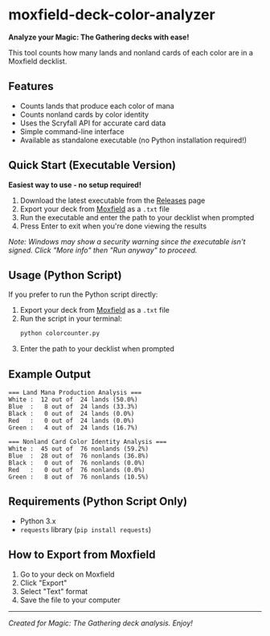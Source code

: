 # moxfield-deck-color-analyzer

**Analyze your Magic: The Gathering decks with ease!**

This tool counts how many lands and nonland cards of each color are in a Moxfield decklist.

## Features

- Counts lands that produce each color of mana
- Counts nonland cards by color identity
- Uses the Scryfall API for accurate card data
- Simple command-line interface
- Available as standalone executable (no Python installation required!)

## Quick Start (Executable Version)

**Easiest way to use - no setup required!**

1. Download the latest executable from the [Releases](../../releases) page
2. Export your deck from [Moxfield](https://moxfield.com) as a `.txt` file
3. Run the executable and enter the path to your decklist when prompted
4. Press Enter to exit when you're done viewing the results

*Note: Windows may show a security warning since the executable isn't signed. Click "More info" then "Run anyway" to proceed.*

## Usage (Python Script)

If you prefer to run the Python script directly:

1. Export your deck from [Moxfield](https://moxfield.com) as a `.txt` file
2. Run the script in your terminal:
   ```bash
   python colorcounter.py
   ```
3. Enter the path to your decklist when prompted

## Example Output

```
=== Land Mana Production Analysis ===
White :  12 out of  24 lands (50.0%)
Blue  :   8 out of  24 lands (33.3%)
Black :   0 out of  24 lands (0.0%)
Red   :   0 out of  24 lands (0.0%)
Green :   4 out of  24 lands (16.7%)

=== Nonland Card Color Identity Analysis ===
White :  45 out of  76 nonlands (59.2%)
Blue  :  28 out of  76 nonlands (36.8%)
Black :   0 out of  76 nonlands (0.0%)
Red   :   0 out of  76 nonlands (0.0%)
Green :   8 out of  76 nonlands (10.5%)
```

## Requirements (Python Script Only)

- Python 3.x
- `requests` library (`pip install requests`)

## How to Export from Moxfield

1. Go to your deck on Moxfield
2. Click "Export" 
3. Select "Text" format
4. Save the file to your computer

---

*Created for Magic: The Gathering deck analysis. Enjoy!*
